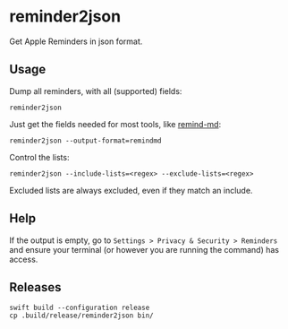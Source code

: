 # reminder2json

Get Apple Reminders in json format.

## Usage

Dump all reminders, with all (supported) fields:

```
reminder2json
```

Just get the fields needed for most tools, like [remind-md](http://github.com/youngmoney/remind-md):

```
reminder2json --output-format=remindmd
```


Control the lists:

```
reminder2json --include-lists=<regex> --exclude-lists=<regex>
```

Excluded lists are always excluded, even if they match an include.


## Help

If the output is empty, go to `Settings > Privacy & Security > Reminders` and ensure your terminal (or however you are running the command) has access.

## Releases

```
swift build --configuration release
cp .build/release/reminder2json bin/
```
